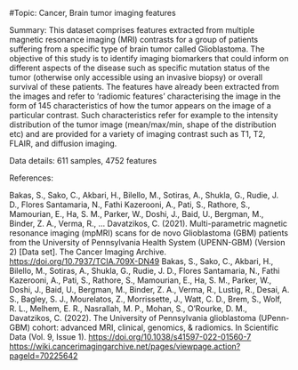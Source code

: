 #Topic: Cancer, Brain tumor imaging features

Summary: This dataset comprises features extracted from multiple magnetic resonance imaging (MRI) contrasts for a group of patients suffering from a specific type of brain tumor called Glioblastoma. The objective of this study is to identify imaging biomarkers that could inform on different aspects of the disease such as specific mutation status of the tumor (otherwise only accessible using an invasive biopsy) or overall survival of these patients. The features have already been extracted from the images and refer to ‘radiomic features’ characterising the image in the form of 145 characteristics of how the tumor appears on the image of a particular contrast. Such characteristics refer for example to the intensity distribution of the tumor image (mean/max/min, shape of the distribution etc) and are provided for a variety of imaging contrast such as T1, T2, FLAIR, and diffusion imaging.

Data details: 611 samples, 4752 features

References:

Bakas, S., Sako, C., Akbari, H., Bilello, M., Sotiras, A., Shukla, G., Rudie, J. D., Flores Santamaria, N., Fathi Kazerooni, A., Pati, S., Rathore, S., Mamourian, E., Ha, S. M., Parker, W., Doshi, J., Baid, U., Bergman, M., Binder, Z. A., Verma, R., … Davatzikos, C. (2021). Multi-parametric magnetic resonance imaging (mpMRI) scans for de novo Glioblastoma (GBM) patients from the University of Pennsylvania Health System (UPENN-GBM) (Version 2) [Data set]. The Cancer Imaging Archive. https://doi.org/10.7937/TCIA.709X-DN49 Bakas, S., Sako, C., Akbari, H., Bilello, M., Sotiras, A., Shukla, G., Rudie, J. D., Flores Santamaria, N., Fathi Kazerooni, A., Pati, S., Rathore, S., Mamourian, E., Ha, S. M., Parker, W., Doshi, J., Baid, U., Bergman, M., Binder, Z. A., Verma, R., Lustig, R., Desai, A. S., Bagley, S. J., Mourelatos, Z., Morrissette, J., Watt, C. D., Brem, S., Wolf, R. L., Melhem, E. R., Nasrallah, M. P., Mohan, S., O’Rourke, D. M., Davatzikos, C. (2022). The University of Pennsylvania glioblastoma (UPenn-GBM) cohort: advanced MRI, clinical, genomics, & radiomics. In Scientific Data (Vol. 9, Issue 1). https://doi.org/10.1038/s41597-022-01560-7 https://wiki.cancerimagingarchive.net/pages/viewpage.action?pageId=70225642
